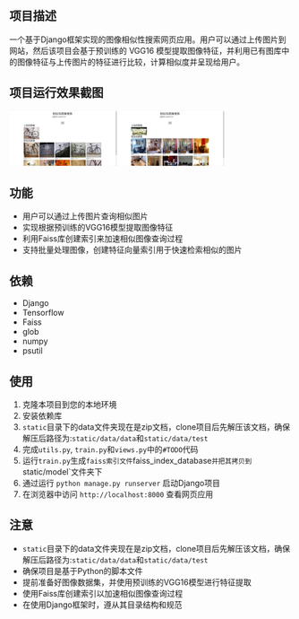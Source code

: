 ## 项目描述
一个基于Django框架实现的图像相似性搜索网页应用。用户可以通过上传图片到网站，然后该项目会基于预训练的 VGG16 模型提取图像特征，并利用已有图库中的图像特征与上传图片的特征进行比较，计算相似度并呈现给用户。

## 项目运行效果截图
<img src="https://github.com/LiuEhe/image_search/blob/main/result/img_search.jpg" width="192" height="99"><img src="https://github.com/LiuEhe/image_search/blob/main/result/img_search2.jpg" width="192" height="99">

## 功能
- 用户可以通过上传图片查询相似图片
- 实现根据预训练的VGG16模型提取图像特征
- 利用Faiss库创建索引来加速相似图像查询过程
- 支持批量处理图像，创建特征向量索引用于快速检索相似的图片

## 依赖
- Django
- Tensorflow
- Faiss
- glob
- numpy
- psutil

## 使用
1. 克隆本项目到您的本地环境
2. 安装依赖库
3. `static`目录下的data文件夹现在是zip文档，clone项目后先解压该文档，确保解压后路径为:`static/data/data`和`static/data/test`
4. 完成`utils.py`, `train.py`和`views.py`中的`#TODO`代码
5. 运行`train.py`生成`faiss索引文件`faiss_index_database`并把其拷贝到`static/model`文件夹下
6. 通过运行 `python manage.py runserver` 启动Django项目
7. 在浏览器中访问 `http://localhost:8000` 查看网页应用

## 注意
- `static`目录下的data文件夹现在是zip文档，clone项目后先解压该文档，确保解压后路径为:`static/data/data`和`static/data/test`
- 确保项目是基于Python的脚本文件
- 提前准备好图像数据集，并使用预训练的VGG16模型进行特征提取
- 使用Faiss库创建索引以加速相似图像查询过程
- 在使用Django框架时，遵从其目录结构和规范
